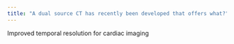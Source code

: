```yaml
---
title: "A dual source CT has recently been developed that offers what?"
---
```

Improved temporal resolution for cardiac imaging

